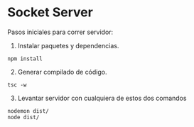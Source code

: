 # Socket Server

Pasos iniciales para correr servidor:
1. Instalar paquetes y dependencias.
```
npm install
```
2. Generar compilado de código.
```
tsc -w
```

3. Levantar servidor con cualquiera de estos dos comandos
```
nodemon dist/
node dist/
```

